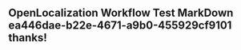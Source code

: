 <properties
ms.topic="hero-topic1"
ms.test1="hero-topic"
ms.test2="test"/>

## OpenLocalization Workflow Test MarkDown ea446dae-b22e-4671-a9b0-455929cf9101 thanks!
